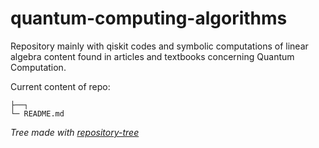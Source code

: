 # quantum-computing-algorithms

Repository mainly with qiskit codes and symbolic computations of linear algebra content found in articles and textbooks concerning Quantum Computation.

Current content of repo:

```
├──┐
└─ README.md
```

_Tree made with [repository-tree](https://github.com/xiaoluoboding/repository-tree)_
